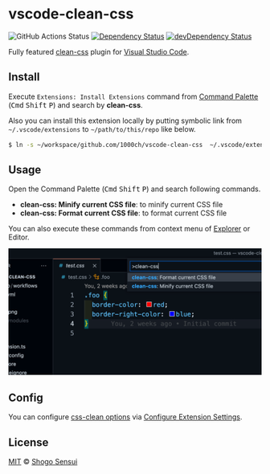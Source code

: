 # vscode-clean-css

![GitHub Actions Status](https://github.com/1000ch/vscode-clean-css/workflows/test/badge.svg)
[![Dependency Status](https://david-dm.org/1000ch/vscode-clean-css.svg)](https://david-dm.org/1000ch/vscode-clean-css)
[![devDependency Status](https://david-dm.org/1000ch/vscode-clean-css/dev-status.svg)](https://david-dm.org/1000ch/vscode-clean-css?type=dev)

Fully featured [clean-css](http://github.com/clean-css/clean-css) plugin for [Visual Studio Code](https://github.com/microsoft/vscode).

## Install

Execute `Extensions: Install Extensions` command from [Command Palette](https://code.visualstudio.com/docs/getstarted/userinterface#_command-palette) (<kbd>Cmd</kbd> <kbd>Shift</kbd> <kbd>P</kbd>) and search by **clean-css**.

Also you can install this extension locally by putting symbolic link from `~/.vscode/extensions` to `~/path/to/this/repo` like below.

```bash
$ ln -s ~/workspace/github.com/1000ch/vscode-clean-css  ~/.vscode/extensions/1000ch.clean-css-local
```

## Usage

Open the Command Palette (<kbd>Cmd</kbd> <kbd>Shift</kbd> <kbd>P</kbd>) and search following commands.

- **clean-css: Minify current CSS file**: to minify current CSS file
- **clean-css: Format current CSS file**: to format current CSS file

You can also execute these commands from context menu of [Explorer](https://code.visualstudio.com/docs/getstarted/userinterface#_explorer) or Editor.

![You can use commands from the context menu of editor view](./screenshot-1.png)

## Config

You can configure [css-clean options](https://github.com/clean-css/clean-css#constructor-options) via [Configure Extension Settings](https://code.visualstudio.com/docs/editor/extension-gallery#_configuring-extensions).

## License

[MIT](https://1000ch.mit-license.org) © [Shogo Sensui](https://github.com/1000ch)
